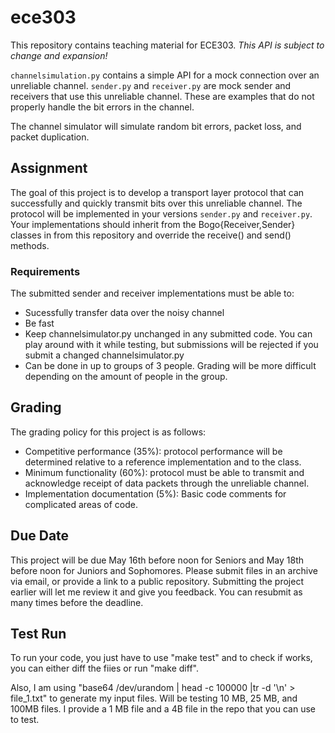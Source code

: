 # ece303
This repository contains teaching material for ECE303.
_This API is subject to change and expansion!_

`channelsimulation.py` contains a simple API for a mock connection over an unreliable channel. `sender.py` and `receiver.py` are mock sender and receivers that use this unreliable channel. These are examples that do not properly handle the bit errors in the channel.

The channel simulator will simulate random bit errors, packet loss, and packet duplication.

## Assignment
The goal of this project is to develop a transport layer protocol that can successfully and quickly transmit bits over this unreliable channel. The protocol will be implemented in your versions `sender.py` and `receiver.py`. Your implementations should inherit from the Bogo{Receiver,Sender} classes in from this repository and override the receive() and send() methods.

### Requirements
The submitted sender and receiver implementations must be able to:
* Sucessfully transfer data over the noisy channel
* Be fast
* Keep channelsimulator.py unchanged in any submitted code.  You can play around with it while testing, but submissions will be rejected if you submit a changed channelsimulator.py  
* Can be done in up to groups of 3 people.  Grading will be more difficult depending on the amount of people in the group.

 
## Grading
The grading policy for this project is as follows:
* Competitive performance (35%): protocol performance will be determined relative to a reference implementation and to the class.
* Minimum functionality (60%): protocol must be able to transmit and acknowledge receipt of data packets through the unreliable channel.
* Implementation documentation (5%): Basic code comments for complicated areas of code.

## Due Date
This project will be due May 16th before noon for Seniors and May 18th before noon for Juniors and Sophomores.
Please submit files in an archive via email, or provide a link to a public repository.
Submitting the project earlier will let me review it and give you feedback.  You can resubmit as many times before the deadline.

## Test Run
To run your code, you just have to use "make test" and to check if works, you can either diff the fiies or run "make diff".

Also, I am using "base64 /dev/urandom | head -c 100000 |tr -d '\n' > file_1.txt" to generate my input files.  Will be testing 10 MB, 25 MB, and 100MB files.  I provide a 1 MB  file and a 4B file in the repo that you can use to test. 


